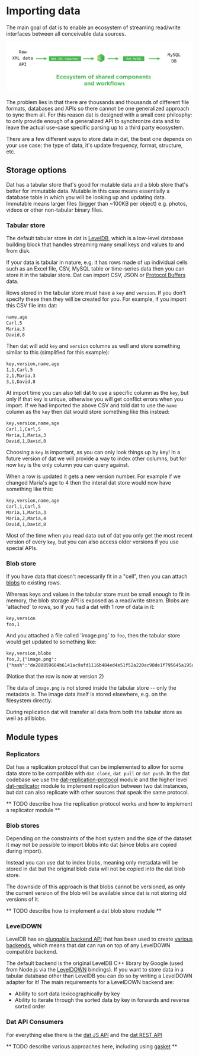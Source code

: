 # Importing data

The main goal of dat is to enable an ecosystem of streaming read/write interfaces between all conceivable data sources.

![diagram](../img/component-diagram.png)

The problem lies in that there are thousands and thousands of different file formats, databases and APIs so there cannot be one generalized approach to sync them all. For this reason dat is designed with a small core philosphy: to only provide enough of a generalized API to synchronize data and to leave the actual use-case specific parsing up to a third party ecosystem.

There are a few different ways to store data in dat, the best one depends on your use case: the type of data, it's update frequency, format, structure, etc.

## Storage options

Dat has a tabular store that's good for mutable data and a blob store that's better for immutable data. Mutable in this case means essentially a database table in which you will be looking up and updating data. Immutable means larger files (bigger than ~100KB per object) e.g. photos, videos or other non-tabular binary files.

### Tabular store

The default tabular store in dat is [LevelDB](http://leveldb.org/), which is a low-level database building block that handles streaming many small keys and values to and from disk. 

If your data is tabular in nature, e.g. it has rows made of up individual cells such as an Excel file, CSV, MySQL table or time-series data then you can store it in the tabular store. Dat can import CSV, JSON or [Protocol Buffers](https://code.google.com/p/protobuf/) data. 

Rows stored in the tabular store must have a `key` and `version`. If you don't specify these then they will be created for you. For example, if you import this CSV file into dat:

```
name,age
Carl,5
Maria,3
David,8
```

Then dat will add `key` and `version` columns as well and store something similar to this (simplified for this example):

```
key,version,name,age
1,1,Carl,5
2,1,Maria,3
3,1,David,8
```

At import time you can also tell dat to use a specific column as the `key`, but only if that key is unique, otherwise you will get conflict errors when you import. If we had imported the above CSV and told dat to use the `name` column as the `key` then dat would store something like this instead:

```
key,version,name,age
Carl,1,Carl,5
Maria,1,Maria,3
David,1,David,8
```

Choosing a `key` is important, as you can only look things up by key! In a future version of dat we will provide a way to index other columns, but for now `key` is the only column you can query against.

When a row is updated it gets a new version number. For example if we changed Maria's age to 4 then the interal dat store would now have something like this:

```
key,version,name,age
Carl,1,Carl,5
Maria,1,Maria,3
Maria,2,Maria,4
David,1,David,8
```

Most of the time when you read data out of dat you only get the most recent version of every `key`, but you can also access older versions if you use special APIs.

### Blob store

If you have data that doesn't necessarily fit in a "cell", then you can attach [blobs](http://en.wikipedia.org/wiki/Binary_large_object) to existing rows.

Whereas keys and values in the tabular store must be small enough to fit in memory, the blob storage API is exposed as a read/write stream. Blobs are 'attached' to rows, so if you had a dat with 1 row of data in it:

```
key,version
foo,1
```

And you attached a file called 'image.png' to `foo`, then the tabular store would get updated to something like:

```
key,version,blobs
foo,2,{"image.png":{"hash":"de280859604b6141ac9afd1116b484ed4e51f52a220ac98de1f795645a195ac7","size":1385181}}
```

(Notice that the row is now at version 2)

The data of `image.png` is not stored inside the tabular store -- only the metadata is. The image data itself is stored elsewhere, e.g. on the filesystem directly.

During replication dat will transfer all data from both the tabular store as well as all blobs.

## Module types

### Replicators

Dat has a replication protocol that can be implemented to allow for some data store to be compatible with `dat clone`, `dat pull` or `dat push`. In the dat codebase we use the [dat-replication-protocol](https://github.com/mafintosh/dat-replication-protocol) module and the higher level [dat-replicator](https://github.com/mafintosh/dat-replicator) module to implement replication between two dat instances, but dat can also replicate with other sources that speak the same protocol.

** TODO describe how the replication protocol works and how to implement a replicator module **

### Blob stores

Depending on the constraints of the host system and the size of the dataset it may not be possible to import blobs into dat (since blobs are copied during import).

Instead you can use dat to index blobs, meaning only metadata will be stored in dat but the original blob data will not be copied into the dat blob store.

The downside of this approach is that blobs cannot be versioned, as only the current version of the blob will be available since dat is not storing old versions of it.

** TODO describe how to implement a dat blob store module **
 
### LevelDOWN

LevelDB has an [pluggable backend API](https://github.com/rvagg/abstract-leveldown#abstract-leveldown-) that has been used to create [various backends](https://github.com/rvagg/node-levelup/wiki/Modules#storage), which means that dat can run on top of any LevelDOWN compatible backend.

The default backend is the original LevelDB C++ library by Google (used from Node.js via the [LevelDOWN](https://github.com/rvagg/node-leveldown) bindings). If you want to store data in a tabular database other than LevelDB you can do so by writing a LevelDOWN adapter for it! The main requirements for a LevelDOWN backend are:

- Ability to sort data lexicographically by key
- Ability to iterate through the sorted data by key in forwards and reverse sorted order

### Dat API Consumers

For everything else there is the [dat JS API](https://github.com/maxogden/dat/blob/master/docs/js-api.md) and the [dat REST API](https://github.com/maxogden/dat/blob/master/docs/rest-api.md)

** TODO describe various approaches here, including using [gasket](https://github.com/datproject/gasket) **
